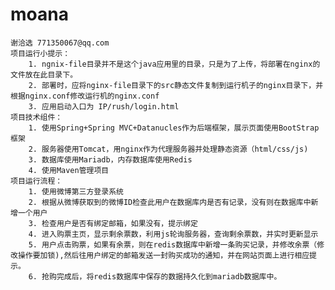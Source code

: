 # moana  
	谢洽选 771350067@qq.com
	项目运行小提示：
		1. ngnix-file目录并不是这个java应用里的目录，只是为了上传，将部署在nginx的文件放在此目录下。
		2. 部署时，应将nginx-file目录下的src静态文件复制到运行机子的nginx目录下，并根据nginx.conf修改运行机的nginx.conf
		3. 应用启动入口为 IP/rush/login.html
	项目技术组件：
		1. 使用Spring+Spring MVC+Datanucles作为后端框架，展示页面使用BootStrap框架
		2. 服务器使用Tomcat，用nginx作为代理服务器并处理静态资源（html/css/js)
		3. 数据库使用Mariadb，内存数据库使用Redis
		4. 使用Maven管理项目
	项目运行流程：
		1. 使用微博第三方登录系统
		2. 根据从微博获取到的微博ID检查此用户在数据库内是否有记录，没有则在数据库中新增一个用户
		3. 检查用户是否有绑定邮箱，如果没有，提示绑定
		4. 进入购票主页，显示剩余票数，利用js轮询服务器，查询剩余票数，并实时更新显示
		5. 用户点击购票，如果有余票，则在redis数据库中新增一条购买记录，并修改余票（修改操作要加锁),然后往用户绑定的邮箱发送一封购买成功的通知，并在网站页面上进行相应提示。
		6. 抢购完成后，将redis数据库中保存的数据持久化到mariadb数据库中。